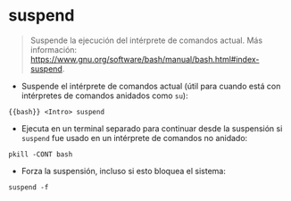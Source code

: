 # suspend

> Suspende la ejecución del intérprete de comandos actual.
> Más información: <https://www.gnu.org/software/bash/manual/bash.html#index-suspend>.

- Suspende el intérprete de comandos actual (útil para cuando está con intérpretes de comandos anidados como `su`):

`{{bash}} <Intro> suspend`

- Ejecuta en un terminal separado para continuar desde la suspensión si `suspend` fue usado en un intérprete de comandos no anidado:

`pkill -CONT bash`

- Forza la suspensión, incluso si esto bloquea el sistema:

`suspend -f`
